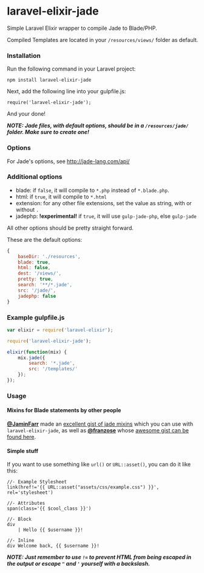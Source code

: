 laravel-elixir-jade
=========================

Simple Laravel Elixir wrapper to compile Jade to Blade/PHP.

Compiled Templates are located in your `/resources/views/` folder as default.

### Installation
Run the following command in your Laravel project:

    npm install laravel-elixir-jade

Next, add the following line into your gulpfile.js:

    require('laravel-elixir-jade');

And your done!

***NOTE: Jade files, with default options, should be in a `/resources/jade/` folder. Make sure to create one!***

### Options
For Jade's options, see http://jade-lang.com/api/

### Additional options

* blade: if `false`, it will compile to `*.php` instead of `*.blade.php`.
* html: if `true`, it will compile to `*.html`
* extension: for any other file extensions, set the value as string, with or without `.`
* jadephp: **!experimental!** if `true`, it will use `gulp-jade-php`, else `gulp-jade`

All other options should be pretty straight forward.

These are the default options:

```javascript
{
    baseDir: './resources',
    blade: true,
    html: false,
    dest: '/views/',
    pretty: true,
    search: '**/*.jade',
    src: '/jade/',
    jadephp: false
}
```

### Example gulpfile.js

```javascript
var elixir = require('laravel-elixir');

require('laravel-elixir-jade');

elixir(function(mix) {
	mix.jade({
        search: '*.jade',
        src: '/templates/'
	});
});
```



### Usage
#### Mixins for Blade statements by other people
**[@JaminFarr](https://github.com/JaminFarr)** made an [excellent gist of jade mixins](https://gist.github.com/JaminFarr/0b875916b39bf83c4b06) which you can use with `laravel-elixir-jade`, as well as **[@franzose](https://github.com/franzose)** whose [awesome gist can be found here](https://gist.github.com/franzose/280218e54f559040039f).

#### Simple stuff
If you want to use something like `url()` or `URL::asset()`, you can do it like this:

```jade
//- Example Stylesheet
link(href!='{{ URL::asset("assets/css/example.css") }}', rel='stylesheet')

//- Attributes
span(class='{{ $cool_class }}')

//- Block
div
	| Hello {{ $username }}!

//- Inline
div Welcome back, {{ $username }}!
```

***NOTE: Just remember to use ```!=``` to prevent HTML from being escaped in the output or escape `"` and `'` yourself with a backslash.***

